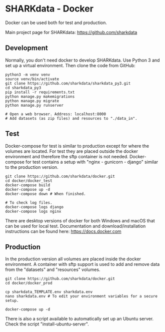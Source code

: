 # SHARKdata - Docker

Docker can be used both for test and production.

Main project page for SHARKdata: https://github.com/sharkdata

## Development

Normally, you don't need docker to develop SHARKdata.
Use Python 3 and set up a virtual environment. Then clone the code from GitHub:

    python3 -m venv venv
    source venv/bin/activate
    git clone https://github.com/sharkdata/sharkdata_py3.git
    cd sharkdata_py3
    pip install -r requirements.txt
    python manage.py makemigrations
    python manage.py migrate
    python manage.py runserver

    # Open a web browser. Address: localhost:8000
    # Add datasets (as zip files) and resources to "./data_in".

## Test

Docker-compose for test is similar to production except for where the volumes are located. 
For test they are placed outside the docker environment and therefore the sftp container is not needed. 
Docker-compose for test contains a setup with "nginx - gunicorn - django" similar to the production version. 

    git clone https://github.com/sharkdata/docker.git 
    cd docker/docker_test
    docker-compose build
    docker-compose up -d
    docker-compose down # When finished.

    # To check log files.
    docker-compose logs django
    docker-compose logs nginx

There are desktop versions of docker for both Windows and macOS that can be used for local test. 
Documentation and download/installation instructions can be found here: https://docs.docker.com

## Production

In the production version all volumes are placed inside the docker environment. 
A container with sftp support is used to add and remove data from the 
"datasets" and "resources" volumes. 

    git clone https://github.com/sharkdata/docker.git
    cd docker/docker_prod

    cp sharkdata_TEMPLATE.env sharkdata.env
    nano sharkdata.env # To edit your environment variables for a secure setup.

    docker-compose up -d

There is also a script available to automatically set up an Ubuntu server. 
Check the script "install-ubuntu-server".
